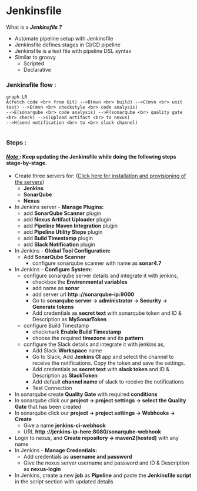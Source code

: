 # Jenkinsfile
What is a ***Jenkinsfile ?***  
- Automate pipeline setup with Jenkinsfile
- Jenkinsfile defines stages in CI/CD pipeline
- Jenkinsfile is a text file with pipeline DSL syntax
- Similar to groovy
  - Scripted
  - Declarative

### Jenkinsfile flow :
```mermaid
graph LR
A(fetch code <br> from Git) -->B(mvn <br> build) -->C(mvn <br> unit test) -->D(mvn <br> checkstyle <br> code analysis)
-->E(sonarqube <br> code analysis) -->F(sonarqube <br> quality gate <br> check) -->G(upload artifact <br> to nexus)
-->H(send notification <br> to <br> slack channel)
   
```
### Steps :
#### <ins> *Note* </ins>  : Keep updating the Jenkinsfile while doing the following steps stage-by-stage.
- Create three servers for: ([Click here for installation and provisioning of the servers](https://github.com/yogeshgunasekaran/Automated-Provisioning-Project-2))
    - **Jenkins**
    - **SonarQube**
    - **Nexus**
- In Jenkins server - **Manage Plugins:**
  - add **SonarQube Scanner** plugin
  - add **Nexus Artifact Uploader** plugin
  - add **Pipeline Maven Integration** plugin
  - add **Pipeline Utility Steps** plugin
  - add **Build Timestamp** plugin
  - add **Slack Notification** plugin
- In Jenkins - **Global Tool Configuration:**
  - Add **SonarQube Scanner**
    - configure sonarqube scanner with name as **sonar4.7**
- In Jenkins - **Configure System:** <br>
  - configure sonarqube server details and integrate it with jenkins,
    - checkbox the **Environmental variables**
    - add name as **sonar**
    - add server url **http ://sonarqube-ip:9000**
    - Go to **sonarqube server &rarr; administrator &rarr; Security &rarr; Generate tokens** 
    - Add credentials as **secret text** with sonarqube token and ID & Description as **MySonarToken**
  - configure Build Timestamp
    - checkmark **Enable Build Timestamp**
    - choose the required **timezone** and its **pattern** 
  - configure the Slack details and integrate it with jenkins as,
    -  Add Slack **Workspace** name
    -  Go to Slack, Add **Jenkins CI** app and select the channel to receive the notifications. Copy the token and save the settings.
    -  Add credentials as **secret text** with **slack token** and ID & Description as **SlackToken**
    -  Add default **channel name** of slack to receive the notifications
    -  Test Connection
- In sonarqube create **Quality Gate** with required **conditions**  
- In sonarqube click our **project &rarr; project settings &rarr; select the Quality Gate** that has been created
- In sonarqube click our **project &rarr; project settings &rarr; Webhooks &rarr; Create**
    - Give a name **jenkins-ci-webhook**
    - URL **http ://jenkins-ip-here:8080/sonarqube-webhook**
- Login to nexus, and **Create repository &rarr; maven2(hosted)** with any name
- In Jenkins - **Manage Credentials:**
  - Add credentials as **username and password**
  - Give the nexus server username and password and ID & Description as **nexus-login**
- In Jenkins, create a new **job** as **Pipeline** and paste the **Jenkinsfile script** in the script section with updated details

